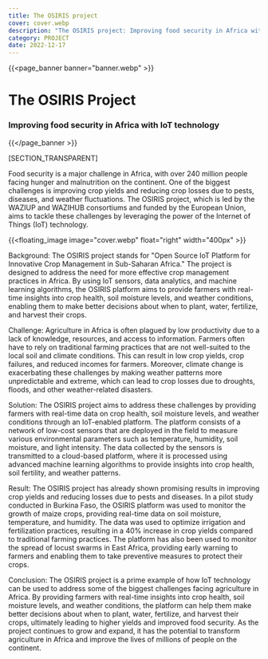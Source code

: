 ```yaml
---
title: The OSIRIS project
cover: cover.webp
description: "The OSIRIS project: Improving food security in Africa with IoT technology"
category: PROJECT
date: 2022-12-17
---
```


{{<page_banner banner="banner.webp" >}}
# The OSIRIS Project 
### Improving food security in Africa with IoT technology
{{</page_banner >}}

[SECTION_TRANSPARENT]

Food security is a major challenge in Africa, with over 240 million people facing hunger and malnutrition on the continent. One of the biggest challenges is improving crop yields and reducing crop losses due to pests, diseases, and weather fluctuations. The OSIRIS project, which is led by the WAZIUP and WAZIHUB consortiums and funded by the European Union, aims to tackle these challenges by leveraging the power of the Internet of Things (IoT) technology.

{{<floating_image image="cover.webp" float="right"  width="400px" >}}

Background:
The OSIRIS project stands for "Open Source IoT Platform for Innovative Crop Management in Sub-Saharan Africa." The project is designed to address the need for more effective crop management practices in Africa. By using IoT sensors, data analytics, and machine learning algorithms, the OSIRIS platform aims to provide farmers with real-time insights into crop health, soil moisture levels, and weather conditions, enabling them to make better decisions about when to plant, water, fertilize, and harvest their crops.

Challenge:
Agriculture in Africa is often plagued by low productivity due to a lack of knowledge, resources, and access to information. Farmers often have to rely on traditional farming practices that are not well-suited to the local soil and climate conditions. This can result in low crop yields, crop failures, and reduced incomes for farmers. Moreover, climate change is exacerbating these challenges by making weather patterns more unpredictable and extreme, which can lead to crop losses due to droughts, floods, and other weather-related disasters.

Solution:
The OSIRIS project aims to address these challenges by providing farmers with real-time data on crop health, soil moisture levels, and weather conditions through an IoT-enabled platform. The platform consists of a network of low-cost sensors that are deployed in the field to measure various environmental parameters such as temperature, humidity, soil moisture, and light intensity. The data collected by the sensors is transmitted to a cloud-based platform, where it is processed using advanced machine learning algorithms to provide insights into crop health, soil fertility, and weather patterns.

Result:
The OSIRIS project has already shown promising results in improving crop yields and reducing losses due to pests and diseases. In a pilot study conducted in Burkina Faso, the OSIRIS platform was used to monitor the growth of maize crops, providing real-time data on soil moisture, temperature, and humidity. The data was used to optimize irrigation and fertilization practices, resulting in a 40% increase in crop yields compared to traditional farming practices. The platform has also been used to monitor the spread of locust swarms in East Africa, providing early warning to farmers and enabling them to take preventive measures to protect their crops.

Conclusion:
The OSIRIS project is a prime example of how IoT technology can be used to address some of the biggest challenges facing agriculture in Africa. By providing farmers with real-time insights into crop health, soil moisture levels, and weather conditions, the platform can help them make better decisions about when to plant, water, fertilize, and harvest their crops, ultimately leading to higher yields and improved food security. As the project continues to grow and expand, it has the potential to transform agriculture in Africa and improve the lives of millions of people on the continent.



